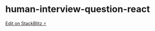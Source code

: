 # human-interview-question-react

[Edit on StackBlitz ⚡️](https://stackblitz.com/edit/react-ts-awdwad)